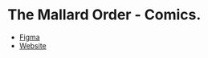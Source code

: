 # The Mallard Order - Comics.

- [Figma](https://www.figma.com/file/tj5eRZzOoB3WimzN3GTiIB/TMO-Comics-Platform-for-Dev?type=design&mode=dev)
- [Website](https://comics.mallardorder.io/)
